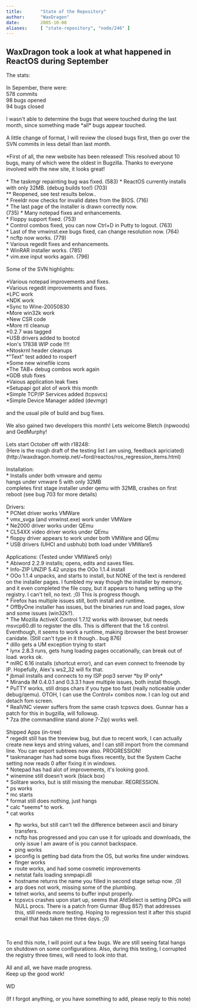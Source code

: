 ```yaml
---
title:       "State of the Repository"
author:      "WaxDragon"
date:        2005-10-08
aliases:     [ "state-repository", "node/246" ]
---
```


<h2>WaxDragon took a look at what happened in ReactOS during September</h2>
<p>The stats:<br />
<br />
In Sepember, there were:<br />
578 commits<br />
98 bugs opened<br />
94 bugs closed<br />
<br />
I wasn't able to determine the bugs that weere touched during the last month, since something made *all* bugs appear touched.<br />
<br />
A little change of format, I will review the closed bugs first, then go over the SVN commits in less detail than last month.<br />
<br />
*First of all, the new website has been released!  This resolved about 10 bugs, many of which were the oldest in Bugzilla.  Thanks to everyone involved with the new site, it looks great!<br />
<br />
* The taskmgr repainting bug was fixed. (583)
* ReactOS currently installs with only 32MB. (debug builds too!) (703)<br />
** Reopened, see test results below..<br />
* Freeldr now checks for invalid dates from the BIOS. (716)<br />
* The last page of the installer is drawn correctly now. <br />(735)
* Many notepad fixes and enhancements.<br />
* Floppy support fixed. (753)<br />
* Control combos fixed, you can now Ctrl+D in Putty to logout. (763)<br />
* Last of the vmwinst.exe bugs fixed, can change resolution now. (764)<br />
* ncftp now works. (779)<br />
* Various regedit fixes and enhancements.<br />
* WinRAR installer works. (785)<br />
* vim.exe input works again. (796)<br />
<br />
Some of the SVN highlights:<br />
<br />
*Various notepad improvements and fixes.<br />
*Various regedit improvements and fixes.<br />
*LPC work<br />
*NDK work<br />
*Sync to Wine-20050830<br />
*More win32k work<br />
*New CSR code<br />
*More rtl cleanup<br />
*0.2.7 was tagged<br />
*USB drivers added to bootcd<br />
*Ion's 17838 WIP code !!!!<br />
*Ntoskrnl header cleanups<br />
*"Text" test added to rosperf<br />
*Some new winefile icons<br />
*The TAB+ debug combos work again<br />
*GDB stub fixes<br />
*Vaious application leak fixes<br />
*Setupapi got alot of work this month<br />
*Simple TCP/IP Services added (tcpsvcs)<br />
*Simple Device Manager added (devmgr)<br />
<br />
and the usual pile of build and bug fixes.<br />
<br />
We also gained two developers this month! Lets welcome Bletch
(npwoods) and GedMurphy!<br />
<br />
Lets start October off with r18248:<br />
(Here is the rough draft of the testing list I am using, feedback apriciated)
(http://waxdragon.homeip.net/~ford/reactos/ros_regression_items.html)<br />
<br />
Installation:<br />
* Installs under both vmware and qemu<br />
     hangs under vmware 5 with only 32MB<br />
     completes first stage installer under qemu with 32MB, crashes on first reboot (see bug 703 for more details)<br />
<br />
Drivers:<br />
* PCNet driver works VMWare<br />
* vmx_svga (and vmwinst.exe) work under VMWare<br />
* Ne2000 driver works under QEmu<br />
* CL54XX video driver works under QEmu<br />
* floppy driver appears to work under both VMWare and QEmu<br />
* USB drivers (UHCI and usbhub) both load under VMWare5<br />
<br />
Applications: (Tested under VMWare5 only)<br />
* Abiword 2.2.9 installs; opens, edits and saves files.<br />
* Info-ZIP UNZIP 5.42 unzips the OOo 1.1.4 install<br />
* OOo 1.1.4 unpacks, and starts to install, but NONE of the text is rendered on the installer pages.  I fumbled my way though the installer by memory, and it even completed the file copy, but it appears to hang setting up the registry.  I can't tell, no text. ;0) This is progress though.<br />
* Firefox has multiple issues still, both install and runtime.<br />
* OffByOne installer has issues, but the binaries run and load pages, slow and some issues (win32k?).<br />
* The Mozilla ActiveX Control 1.7.12 works with ibrowser, but needs msvcp60.dll to register the dlls. This is different that the 1.6 control. Eventhough, it seems to work a runtime, making ibrowser the best browser canidate. (Still can't type in it though.. bug 876)<br />
* dillo gets a UM exception trying to start<br />
* lynx 2.8.3 runs, gets hung loading pages occationally, can break out of load. works ok.<br />
* mIRC 6.16 installs (shortcut error), and can even connect to freenode by IP.  Hopefully, Alex's ws2_32 will fix that.<br />
* jbmail installs and connects to my ISP pop3 server *by IP only*<br />
* Miranda IM 0.4.0.1 and 0.3.3.1 have multiple issues, both install though.<br />
* PuTTY works, still drops chars if you type too fast (really noticeable under debug/qemu). OTOH, I can use the Control+ combos now.
I can log out and detach fom screen.<br />
* RealVNC viewer suffers from the same crash tcpsvcs does. Gunnar has a patch for this in bugzilla, will followup.<br />
* 7za (the commandline stand alone 7-Zip) works well.<br />
<br />
Shipped Apps (in-tree)<br />
* regedit still has the treeview bug, but due to recent work, I can actually create new keys and string values, and I can still import from the command line. You can export subtrees now also. PROGRESSION!<br />
* taskmanager has had some bugs fixes recently, but the System Cache setting now reads 0 after fixing it in windows.<br />
* Notepad has had alot of improvements, it's looking good.<br />
* winemine still doesn't work (black box)<br />
* Solitare works, but is still missing the menubar. REGRESSION.<br />
* ps works<br />
* mc starts<br />
* format still does nothing, just hangs<br />
* calc *seems* to work.<br />
* cat works<br />

* ftp works, but still can't tell the difference between ascii and binary transfers.<br />
* ncftp has progressed and you can use it for uploads and downloads, the only issue I am aware of is you cannot backspace.<br />
* ping works<br />
* ipconfig is getting bad data from the OS, but works fine under windows.<br />
* finger works<br />
* route works, and had some cosmetic improvements<br />
* netstat fails loading snmpapi.dll<br />
* hostname returns the name you filled in second stage setup now. ;0)<br />
* arp does not work, missing some of the plumbing.<br />
* telnet works, and seems to buffer input properly.<br />
* tcpsvcs crashes upon start up, seems that AfdSelect is setting DPCs will NULL procs. There is a patch from Gunnar (Bug 857) that addresses this, still needs more testing.  Hoping to regression test it after this stupid email that has taken me three days. ;0)<br />
<br />
<br />
To end this note, I will point out a few bugs.  We are still seeing fatal hangs on shutdown on some configurations. Also, during this testing, I corrupted the registry three times, will need to look into that.<br />
<br />
All and all, we have made progress.<br />
Keep up the good work!<br />
<br />
WD<br />
<br />
(If I forgot anything, or you have something to add, please reply to this note)</p>
